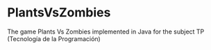 # PlantsVsZombies

The game Plants Vs Zombies implemented in Java for the subject TP (Tecnología de la Programación)
